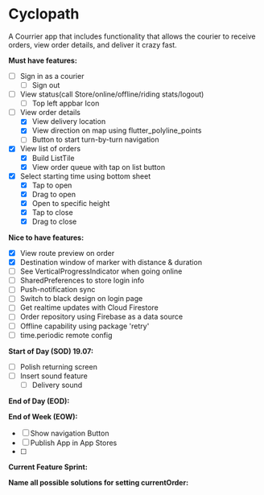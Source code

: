 # Cyclopath

A Courrier app that includes functionality that allows the courier to receive orders, view order details, and deliver it crazy fast.

**Must have features:**

- [ ] Sign in as a courier
  - [ ] Sign out

- [ ] View status(call Store/online/offline/riding stats/logout)
  - [ ] Top left appbar Icon

- [ ] View order details
  - [x] View delivery location
  - [x] View direction on map using flutter_polyline_points
  - [ ] Button to start turn-by-turn navigation
  
- [x] View list of orders
  - [x] Build ListTile
  - [x] View order queue with tap on list button

- [x] Select starting time using bottom sheet
  - [x] Tap to open
  - [x] Drag to open
  - [x] Open to specific height
  - [x] Tap to close
  - [x] Drag to close

**Nice to have features:**

- [x] View route preview on order
- [x] Destination window of marker with distance & duration
- [ ] See VerticalProgressIndicator when going online
- [ ] SharedPreferences to store login info
- [ ] Push-notification sync
- [ ] Switch to black design on login page
- [ ] Get realtime updates with Cloud Firestore
- [ ] Order repository using Firebase as a data source
- [ ] Offline capability using package 'retry'
- [ ] time.periodic remote config

**Start of Day (SOD) 19.07:**

- [ ] Polish returning screen
- [ ] Insert sound feature
  - [ ] Delivery sound

**End of Day (EOD):**
  
**End of Week (EOW):**

- [ ] Show navigation Button
- [ ] Publish App in App Stores
- [ ]

**Current Feature Sprint:**

**Name all possible solutions for setting currentOrder:**
